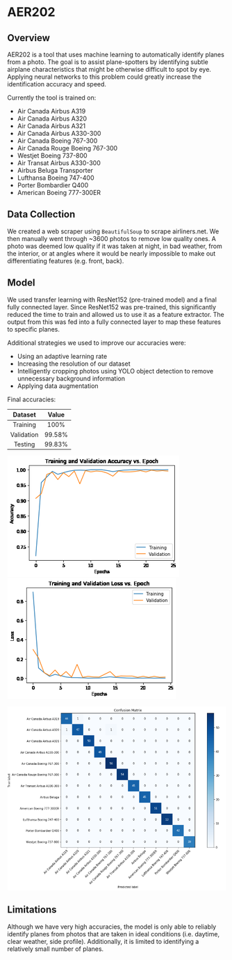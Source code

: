 # AER202

## Overview

AER202 is a tool that uses machine learning to automatically identify planes 
from a photo. The goal is to assist plane-spotters by identifying subtle 
airplane characteristics that might be otherwise difficult to spot by eye. 
Applying neural networks to this problem could greatly increase the 
identification accuracy and speed. 

Currently the tool is trained on:
- Air Canada Airbus A319
- Air Canada Airbus A320
- Air Canada Airbus A321
- Air Canada Airbus A330-300
- Air Canada Boeing 767-300
- Air Canada Rouge Boeing 767-300
- Westjet Boeing 737-800
- Air Transat Airbus A330-300
- Airbus Beluga Transporter
- Lufthansa Boeing 747-400
- Porter Bombardier Q400
- American Boeing 777-300ER

## Data Collection
We created a web scraper using `BeautifulSoup` to scrape airliners.net. We then manually went through ~3600 photos to remove low quality ones. A photo was deemed low quality if it was taken at night, in bad weather, from the interior, or at angles where it would be nearly impossible to make out differentiating features (e.g. front, back).

## Model
We used transfer learning with ResNet152 (pre-trained model) and a final fully connected layer. Since ResNet152 was pre-trained, this significantly reduced the time to train and allowed us to use it as a feature extractor. The output from this was fed into a fully connected layer to map these features to specific planes.

Additional strategies we used to improve our accuracies were:
- Using an adaptive learning rate
- Increasing the resolution of our dataset
- Intelligently cropping photos using YOLO object detection to remove unnecessary background information
- Applying data augmentation

Final accuracies:

|  Dataset   | Value  |
| :--------: | :----: |
|  Training  |  100%  |
| Validation | 99.58% |
|  Testing   | 99.83% |

![Final accuracy plot](images/final-accuracy.png)
![Final loss plot](images/final-loss.png)

![Confusion matrix](images/confusion-matrix.png)

## Limitations
Although we have very high accuracies, the model is only able to reliably identify planes from photos that are taken in ideal conditions (i.e. daytime, clear weather, side profile). Additionally, it is limited to identifying a relatively small number of planes.
